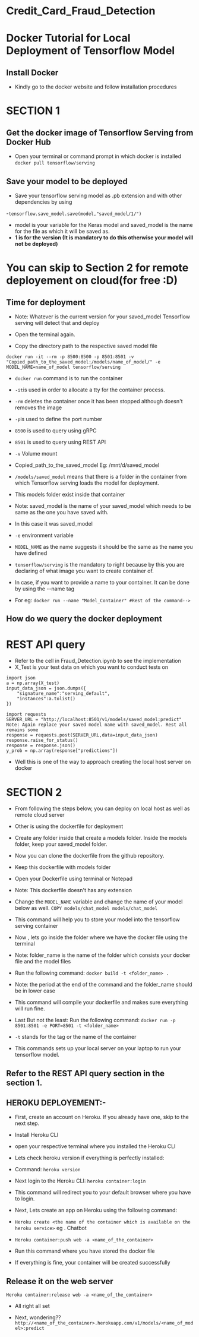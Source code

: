 # Credit_Card_Fraud_Detection

# Docker Tutorial for Local Deployment of Tensorflow Model

## Install Docker 
- Kindly go to the docker website and follow installation procedures
# SECTION 1
## Get the docker image of Tensorflow Serving from Docker Hub

- Open your terminal or command prompt in which docker is installed
`docker pull tensorflow/serving`

## Save your model to be deployed
 
- Save your tensorflow serving model as .pb extension and with other dependencies by using

-`tensorflow.save_model.save(model,"saved_model/1/")` 
- model is your variable for the Keras model and saved_model is the name for the file as which it will be saved as. 
- **1 is for the version (It is mandatory to do this otherwise your model will not be deployed)** 
# You can skip to Section 2 for remote deployement on cloud(for free :D)

## Time for deployment

- Note: Whatever is the current version for your saved_model Tensorflow serving will detect that and deploy

- Open the terminal again.

- Copy the directory path to the respective saved model file 

`docker run -it --rm -p 8500:8500 -p 8501:8501 -v "Copied_path_to_the_saved_model:/models/name_of_model/" -e MODEL_NAME=name_of_model tensorflow/serving`
- `docker run` command is to run the container
- `-it`is used in order to allocate a tty for the container process.
- `-rm` deletes the container once it has been stopped although doesn't removes the image
- `-p`is used to define the port number 
- `8500` is used to query using gRPC 
- `8501` is used to query using REST API
- `-v` Volume mount
- Copied_path_to_the_saved_model Eg: /mnt/d/saved_model 
- `/models/saved_model` means that there is a folder in the container from which Tensorflow serving loads the model for deployment. 
- This models folder exist inside that container
- Note: saved_model is the name of your saved_model which needs to be same as the one you have saved with.
- In this case  it was saved_model
- `-e` environment variable
- `MODEL_NAME` as the name suggests it should be the same as the name you have defined
- `tensorflow/serving` is the mandatory to right because by this you are declaring of what image you want to create container of.

- In case, if you want to provide a name to your container. It can be done by using the --name tag

- For eg: `docker run --name "Model_Container" #Rest of the command--> `

## How do we query the docker deployment

# REST API query
- Refer to the cell in Fraud_Detection.ipynb to see the implementation
- X_Test is your test data on which you want to conduct tests on
```
import json
a = np.array(X_test) 
input_data_json = json.dumps({
    "signature_name":"serving_default",
    "instances":a.tolist()
})

import requests
SERVER_URL = "http://localhost:8501/v1/models/saved_model:predict"
Note: Again replace your saved model name with saved_model. Rest all remains some
response = requests.post(SERVER_URL,data=input_data_json)
response.raise_for_status()
response = response.json()
y_prob = np.array(response["predictions"])
```

- Well this is one of the way to approach creating the local host server on docker

# SECTION 2

- From following the steps below, you can deploy on local host as well as remote cloud server
- Other is using the dockerfile for deployment 

- Create  any folder inside that create a models folder. Inside the models folder, keep your saved_model folder.
- Now you can clone the dockerfile from the github repository.

- Keep this dockerfile with models folder

- Open your Dockerfile using terminal or Notepad
- Note: This dockerfile doesn't has any  extension

- Change the `MODEL_NAME`  variable and change the name of your model below as well.
`COPY models/chat_model models/chat_model` 

- This command will help you to store your model into the tensorflow serving container

- Now , lets go inside the folder where we have the docker file using the terminal
- Note: folder_name is the name of the folder which consists your docker file and the model files

- Run the following command: `docker build -t <folder_name> . `

- Note: the period at the end of the command and the folder_name should be in lower case
- This command will compile your dockerfile and makes sure everything will run fine.

- Last But not the least: Run the following command: `docker run -p 8501:8501 -e PORT=8501 -t <folder_name>`
- `-t` stands for the tag or the name of the container 

- This commands sets up your local server on your laptop to run your tensorflow model.

## Refer to the REST API query section in the section 1.

## HEROKU DEPLOYEMENT:-

- First, create an account on Heroku. If you already have one, skip to the next step.

- Install Heroku CLI 

- open your respective terminal where you installed the Heroku CLI

- Lets check heroku version if everything is perfectly installed:
- Command: `heroku version`

- Next login to the Heroku CLI:
`heroku container:login`
- This command will redirect you to your default browser where you have to login.

- Next, Lets create an app on Heroku using the following command:

- `Heroku create <the name of the container which is available on the heroku service>` eg . Chatbot

- `Heroku container:push web -a <name_of_the_container>`
- Run this command where you have stored the docker file

- If everything is fine, your container will be created successfully

## Release it on the web server 
`Heroku container:release web -a <name_of_the_container>`

- All right all set 

- Next, wondering??
 `http://<name_of_the_container>.herokuapp.com/v1/models/<name_of_model>:predict`
